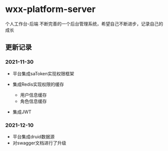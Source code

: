 # wxx-platform-server

个人工作台-后端
不断完善的一个后台管理系统，希望自己不断进步，记录自己的成长

## 更新记录

### 2021-11-30

- 平台集成saToken实现权限框架
- 集成Redis实现权限的缓存
  - 用户信息缓存
  - 角色信息缓存

- 集成JWT

### 2021-12-10

- 平台集成druid数据源
- 对swagger文档进行了升级
